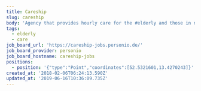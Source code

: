 ```yaml
---
title: Careship
slug: careship
body: 'Agency that provides hourly care for the #elderly and those in need of #care'
tags:
  - elderly
  - care
job_board_url: 'https://careship-jobs.personio.de/'
job_board_provider: personio
job_board_hostname: careship-jobs
positions:
  - position: '{"type":"Point","coordinates":[52.5321601,13.4270243]}'
created_at: '2018-02-06T06:24:13.590Z'
updated_at: '2019-06-16T10:36:09.735Z'
---
```


